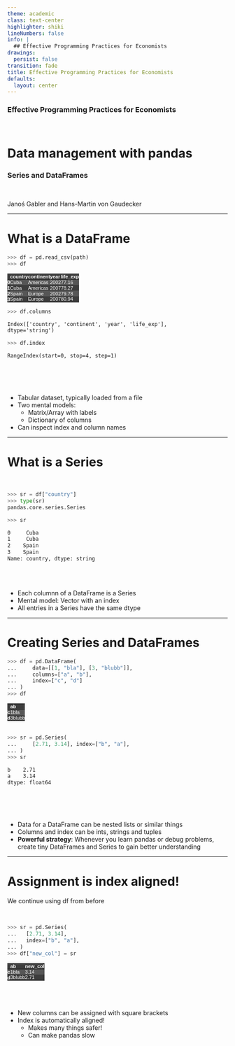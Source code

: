 ```yaml
---
theme: academic
class: text-center
highlighter: shiki
lineNumbers: false
info: |
  ## Effective Programming Practices for Economists
drawings:
  persist: false
transition: fade
title: Effective Programming Practices for Economists
defaults:
  layout: center
---
```


### Effective Programming Practices for Economists

<br>

# Data management with pandas

### Series and DataFrames

<br>


Janoś Gabler and Hans-Martin von Gaudecker

---

# What is a DataFrame

<div class="flex gap-8">
<div>

```python
>>> df = pd.read_csv(path)
>>> df
```

<style type="text/css">
#T_85d71   {
  margin: 0;
  font-family: "Helvetica", "Helvetica", sans-serif;
  border-collapse: collapse;
  border: none;
  font-size: 80%;
  color: #fff;
}
#T_85d71 thead {
  background-color: #3d3d3d;
}
#T_85d71 tbody tr:nth-child(even) {
  background-color: #3d3d3d;
}
#T_85d71 tbody tr:nth-child(odd) {
  background-color: #565656;
}
#T_85d71 td {
  padding: 0em;
}
#T_85d71 th {
  font-weight: bold;
  text-align: left;
  padding: 0em;
}
#T_85d71 caption {
  caption-side: bottom;
}
</style>
<table id="T_85d71">
  <thead>
    <tr>
      <th class="blank level0" >&nbsp;</th>
      <th id="T_85d71_level0_col0" class="col_heading level0 col0" >country</th>
      <th id="T_85d71_level0_col1" class="col_heading level0 col1" >continent</th>
      <th id="T_85d71_level0_col2" class="col_heading level0 col2" >year</th>
      <th id="T_85d71_level0_col3" class="col_heading level0 col3" >life_exp</th>
    </tr>
  </thead>
  <tbody>
    <tr>
      <th id="T_85d71_level0_row0" class="row_heading level0 row0" >0</th>
      <td id="T_85d71_row0_col0" class="data row0 col0" >Cuba</td>
      <td id="T_85d71_row0_col1" class="data row0 col1" >Americas</td>
      <td id="T_85d71_row0_col2" class="data row0 col2" >2002</td>
      <td id="T_85d71_row0_col3" class="data row0 col3" >77.16</td>
    </tr>
    <tr>
      <th id="T_85d71_level0_row1" class="row_heading level0 row1" >1</th>
      <td id="T_85d71_row1_col0" class="data row1 col0" >Cuba</td>
      <td id="T_85d71_row1_col1" class="data row1 col1" >Americas</td>
      <td id="T_85d71_row1_col2" class="data row1 col2" >2007</td>
      <td id="T_85d71_row1_col3" class="data row1 col3" >78.27</td>
    </tr>
    <tr>
      <th id="T_85d71_level0_row2" class="row_heading level0 row2" >2</th>
      <td id="T_85d71_row2_col0" class="data row2 col0" >Spain</td>
      <td id="T_85d71_row2_col1" class="data row2 col1" >Europe</td>
      <td id="T_85d71_row2_col2" class="data row2 col2" >2002</td>
      <td id="T_85d71_row2_col3" class="data row2 col3" >79.78</td>
    </tr>
    <tr>
      <th id="T_85d71_level0_row3" class="row_heading level0 row3" >3</th>
      <td id="T_85d71_row3_col0" class="data row3 col0" >Spain</td>
      <td id="T_85d71_row3_col1" class="data row3 col1" >Europe</td>
      <td id="T_85d71_row3_col2" class="data row3 col2" >2007</td>
      <td id="T_85d71_row3_col3" class="data row3 col3" >80.94</td>
    </tr>
  </tbody>
</table>





```python
>>> df.columns
```
```txt
Index(['country', 'continent', 'year', 'life_exp'],
dtype='string')
```
```python
>>> df.index
```
```txt
RangeIndex(start=0, stop=4, step=1)
```

</div>
<div>

<br/>
<br/>
<br/>

- Tabular dataset, typically loaded from a file
- Two mental models:
  - Matrix/Array with labels
  - Dictionary of columns
- Can inspect index and column names

</div>
</div>

---

# What is a Series

<br/>

<div class="grid grid-cols-2 gap-4">
<div>

```python
>>> sr = df["country"]
>>> type(sr)
pandas.core.series.Series

>>> sr
```
```txt
0     Cuba
1     Cuba
2    Spain
3    Spain
Name: country, dtype: string
```

</div>
<div>

<br/>
<br/>

- Each columnn of a DataFrame is a Series
- Mental model: Vector with an index
- All entries in a Series have the same dtype

</div>
</div>

---

# Creating Series and DataFrames

<div class="grid grid-cols-2 gap-4">
<div>

```python
>>> df = pd.DataFrame(
...     data=[[1, "bla"], [3, "blubb"]],
...     columns=["a", "b"],
...     index=["c", "d"]
... )
>>> df
```


<style type="text/css">
#T_9a526   {
  margin: 0;
  font-family: "Helvetica", "Helvetica", sans-serif;
  border-collapse: collapse;
  border: none;
  font-size: 80%;
  color: #fff;
}
#T_9a526 thead {
  background-color: #3d3d3d;
}
#T_9a526 tbody tr:nth-child(even) {
  background-color: #3d3d3d;
}
#T_9a526 tbody tr:nth-child(odd) {
  background-color: #565656;
}
#T_9a526 td {
  padding: 0em;
}
#T_9a526 th {
  font-weight: bold;
  text-align: left;
  padding: 0em;
}
#T_9a526 caption {
  caption-side: bottom;
}
</style>
<table id="T_9a526">
  <thead>
    <tr>
      <th class="blank level0" >&nbsp;</th>
      <th id="T_9a526_level0_col0" class="col_heading level0 col0" >a</th>
      <th id="T_9a526_level0_col1" class="col_heading level0 col1" >b</th>
    </tr>
  </thead>
  <tbody>
    <tr>
      <th id="T_9a526_level0_row0" class="row_heading level0 row0" >c</th>
      <td id="T_9a526_row0_col0" class="data row0 col0" >1</td>
      <td id="T_9a526_row0_col1" class="data row0 col1" >bla</td>
    </tr>
    <tr>
      <th id="T_9a526_level0_row1" class="row_heading level0 row1" >d</th>
      <td id="T_9a526_row1_col0" class="data row1 col0" >3</td>
      <td id="T_9a526_row1_col1" class="data row1 col1" >blubb</td>
    </tr>
  </tbody>
</table>



<br/>


```python
>>> sr = pd.Series(
...     [2.71, 3.14], index=["b", "a"],
... )
>>> sr
```
```txt
b    2.71
a    3.14
dtype: float64
```

</div>
<div>

<br/>
<br/>
<br/>

- Data for a DataFrame can be nested lists or similar things
- Columns and index can be ints, strings and tuples
- **Powerful strategy**: Whenever you learn pandas or debug problems, create tiny
DataFrames and Series to gain better understanding

</div>
</div>



---

# Assignment is index aligned!

<div class="grid grid-cols-2 gap-4">
<div>

We continue using df from before

<br/>


```python
>>> sr = pd.Series(
...   [2.71, 3.14],
...   index=["b", "a"],
... )
>>> df["new_col"] = sr
```

<style type="text/css">
#T_f344e   {
  margin: 0;
  font-family: "Helvetica", "Helvetica", sans-serif;
  border-collapse: collapse;
  border: none;
  font-size: 80%;
  color: #fff;
}
#T_f344e thead {
  background-color: #3d3d3d;
}
#T_f344e tbody tr:nth-child(even) {
  background-color: #3d3d3d;
}
#T_f344e tbody tr:nth-child(odd) {
  background-color: #565656;
}
#T_f344e td {
  padding: 0em;
}
#T_f344e th {
  font-weight: bold;
  text-align: left;
  padding: 0em;
}
#T_f344e caption {
  caption-side: bottom;
}
</style>
<table id="T_f344e">
  <thead>
    <tr>
      <th class="blank level0" >&nbsp;</th>
      <th id="T_f344e_level0_col0" class="col_heading level0 col0" >a</th>
      <th id="T_f344e_level0_col1" class="col_heading level0 col1" >b</th>
      <th id="T_f344e_level0_col2" class="col_heading level0 col2" >new_col</th>
    </tr>
  </thead>
  <tbody>
    <tr>
      <th id="T_f344e_level0_row0" class="row_heading level0 row0" >c</th>
      <td id="T_f344e_row0_col0" class="data row0 col0" >1</td>
      <td id="T_f344e_row0_col1" class="data row0 col1" >bla</td>
      <td id="T_f344e_row0_col2" class="data row0 col2" >3.14</td>
    </tr>
    <tr>
      <th id="T_f344e_level0_row1" class="row_heading level0 row1" >d</th>
      <td id="T_f344e_row1_col0" class="data row1 col0" >3</td>
      <td id="T_f344e_row1_col1" class="data row1 col1" >blubb</td>
      <td id="T_f344e_row1_col2" class="data row1 col2" >2.71</td>
    </tr>
  </tbody>
</table>


</div>
<div>

<br/>
<br/>
<br/>

- New columns can be assigned with square brackets
- Index is automatically aligned!
  - Makes many things safer!
  - Can make pandas slow

</div>
</div>
